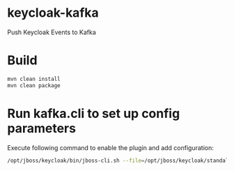 # keycloak-kafka
Push Keycloak Events to Kafka

# Build
```bash
mvn clean install
mvn clean package
```

# Run kafka.cli to set up config parameters
Execute following command to enable the plugin and add configuration:
```bash
/opt/jboss/keycloak/bin/jboss-cli.sh --file=/opt/jboss/keycloak/standalone/configuration/kafka.cli
```

